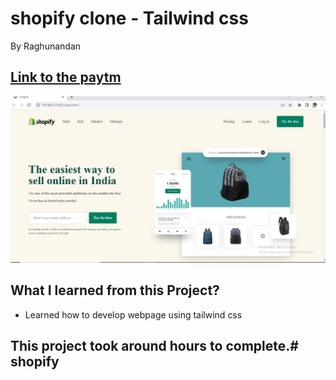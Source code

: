 # shopify clone - Tailwind css

By Raghunandan


## [Link to the paytm](https://interier-design.netlify.app) 

![Completed Website](/assets/completed%20image.jpg)

## What I learned from this Project?

- Learned how to develop webpage using tailwind css
## This project took around  hours to complete.# shopify